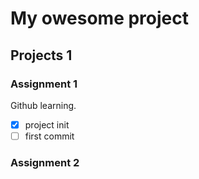 # My owesome project
## Projects 1
### Assignment 1

Github learning.

- [x] project init
- [ ] first commit

### Assignment 2



